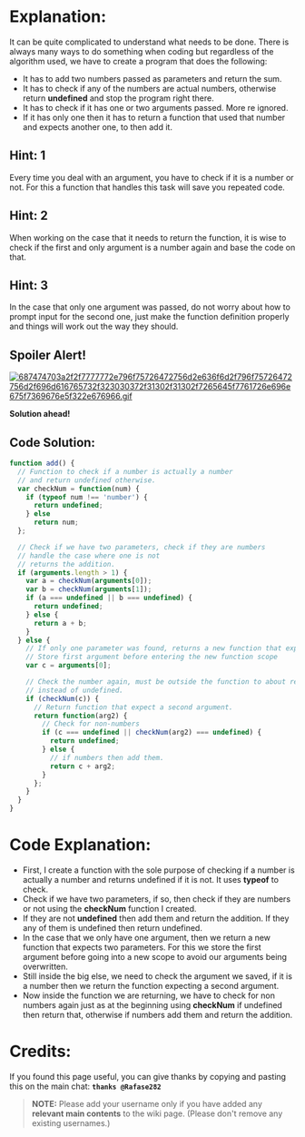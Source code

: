 # Explanation:
It can be quite complicated to understand what needs to be done. There is always many ways to do something when coding but regardless of the algorithm used,  we have to create a program that does the following:
- It has to add two numbers passed as parameters and return the sum.
- It has to check if any of the numbers are actual numbers, otherwise return **undefined** and stop the program right there.
- It has to check if it has one or two arguments passed. More re ignored.
- If it has only one then it has to return a function that used that number and expects another one, to then add it.

## Hint: 1
Every time you deal with an argument, you have to check if it is a number or not. For this a function that handles this task will save you repeated code.

## Hint: 2
When working on the case that it needs to return the function, it is wise to check if the first and only argument is a number again and base the code on that.

## Hint: 3
In the case that only one argument was passed, do not worry about how to prompt input for the second one, just make the function definition properly and things will work out the way they should.

## Spoiler Alert!
[![687474703a2f2f7777772e796f75726472756d2e636f6d2f796f75726472756d2f696d616765732f323030372f31302f31302f7265645f7761726e696e675f7369676e5f322e676966.gif](https://files.gitter.im/FreeCodeCamp/Wiki/nlOm/thumb/687474703a2f2f7777772e796f75726472756d2e636f6d2f796f75726472756d2f696d616765732f323030372f31302f31302f7265645f7761726e696e675f7369676e5f322e676966.gif)](https://files.gitter.im/FreeCodeCamp/Wiki/nlOm/687474703a2f2f7777772e796f75726472756d2e636f6d2f796f75726472756d2f696d616765732f323030372f31302f31302f7265645f7761726e696e675f7369676e5f322e676966.gif)

**Solution ahead!**

## Code Solution:

```js
function add() {
  // Function to check if a number is actually a number
  // and return undefined otherwise.
  var checkNum = function(num) {
    if (typeof num !== 'number') {
      return undefined;
    } else
      return num;
  };

  // Check if we have two parameters, check if they are numbers
  // handle the case where one is not
  // returns the addition.
  if (arguments.length > 1) {
    var a = checkNum(arguments[0]);
    var b = checkNum(arguments[1]);
    if (a === undefined || b === undefined) {
      return undefined;
    } else {
      return a + b;
    }
  } else {
    // If only one parameter was found, returns a new function that expects two
    // Store first argument before entering the new function scope
    var c = arguments[0];

    // Check the number again, must be outside the function to about returning an object
    // instead of undefined.
    if (checkNum(c)) {
      // Return function that expect a second argument.
      return function(arg2) {
        // Check for non-numbers
        if (c === undefined || checkNum(arg2) === undefined) {
          return undefined;
        } else {
          // if numbers then add them.
          return c + arg2;
        }
      };
    }
  }
}
```

# Code Explanation:
- First, I create a function with the sole purpose of checking if a number is actually a number and returns undefined if it is not. It uses **typeof** to check.
- Check if we have two parameters, if so, then check if they are numbers or not using the **checkNum** function I created.
- If they are not **undefined** then add them and return the addition. If they any of them is undefined then return undefined.
- In the case that we only have one argument, then we return a new function that expects two parameters. For this we store the first argument before going into a new scope to avoid our arguments being overwritten.
- Still inside the big else, we need to check the argument we saved, if it is a number then we return the function expecting a second argument.
- Now inside the function we are returning, we have to check for non numbers again just as at the beginning using **checkNum** if undefined then return that, otherwise if numbers add them and return the addition.

# Credits:
If you found this page useful, you can give thanks by copying and pasting this on the main chat:  **`thanks @Rafase282`**

> **NOTE:** Please add your username only if you have added any **relevant main contents** to the wiki page. (Please don't remove any existing usernames.)
